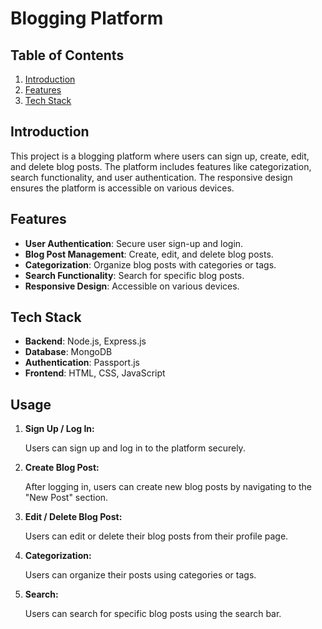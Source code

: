# Blogging Platform

## Table of Contents

1. [Introduction](#introduction)
2. [Features](#features)
3. [Tech Stack](#tech-stack)

## Introduction

This project is a blogging platform where users can sign up, create, edit, and delete blog posts. The platform includes features like categorization, search functionality, and user authentication. The responsive design ensures the platform is accessible on various devices.

## Features

- **User Authentication**: Secure user sign-up and login.
- **Blog Post Management**: Create, edit, and delete blog posts.
- **Categorization**: Organize blog posts with categories or tags.
- **Search Functionality**: Search for specific blog posts.
- **Responsive Design**: Accessible on various devices.

## Tech Stack

- **Backend**: Node.js, Express.js
- **Database**: MongoDB
- **Authentication**: Passport.js
- **Frontend**: HTML, CSS, JavaScript

## Usage

1. **Sign Up / Log In:**

    Users can sign up and log in to the platform securely.

2. **Create Blog Post:**

    After logging in, users can create new blog posts by navigating to the "New Post" section.

3. **Edit / Delete Blog Post:**

    Users can edit or delete their blog posts from their profile page.

4. **Categorization:**

    Users can organize their posts using categories or tags.

5. **Search:**

    Users can search for specific blog posts using the search bar.
